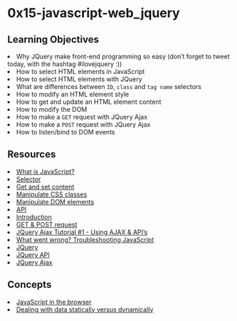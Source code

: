 # 0x15-javascript-web_jquery

## Learning Objectives
<li>Why JQuery make front-end programming so easy (don’t forget to tweet today, with the hashtag #ilovejquery :))</li>
<li>How to select HTML elements in JavaScript</li>
<li>How to select HTML elements with JQuery</li>
<li>What are differences between <code>ID</code>, <code>class</code> and <code>tag name</code> selectors</li>
<li>How to modify an HTML element style</li>
<li>How to get and update an HTML element content</li>
<li>How to modify the DOM</li>
<li>How to make a <code>GET</code> request with JQuery Ajax</li>
<li>How to make a <code>POST</code> request with JQuery Ajax</li>
<li>How to listen/bind to DOM events</li>

## Resources
<li><a href="/rltoken/NJ5XM_fzjlBKERHTkdF-uA" target="_blank" title="What is JavaScript?">What is JavaScript?</a> </li>
<li><a href="/rltoken/wsnVUxEcAzzlCx6ES1qc7g" target="_blank" title="Selector">Selector</a> </li>
<li><a href="/rltoken/rwtc96sn2_LHToBAd0MIhQ" target="_blank" title="Get and set content">Get and set content</a> </li>
<li><a href="/rltoken/IcM5kKVzssU0ibdUo-2gKQ" target="_blank" title="Manipulate CSS classes">Manipulate CSS classes</a> </li>
<li><a href="/rltoken/ve8UKsZLVw2t27PtWscZfQ" target="_blank" title="Manipulate DOM elements">Manipulate DOM elements</a> </li>
<li><a href="/rltoken/vKc7XmiHG7HIh3N0Kl_VQw" target="_blank" title="API">API</a> </li>
<li><a href="/rltoken/QiUwuS_9TXE49D5IVL-ocg" target="_blank" title="Introduction">Introduction</a> </li>
<li><a href="/rltoken/Mbe7uoy0iMAfTVs2Tn4Pzg" target="_blank" title="GET &amp; POST request">GET &amp; POST request</a> </li>
<li><a href="/rltoken/gMwyXisSLu-kZicmGA0-LQ" target="_blank" title="JQuery Ajax Tutorial #1 - Using AJAX &amp; API's">JQuery Ajax Tutorial #1 - Using AJAX &amp; API’s</a> </li>
<li><a href="/rltoken/4eYyJr72PO-cohImk93M3w" target="_blank" title="What went wrong? Troubleshooting JavaScript">What went wrong? Troubleshooting JavaScript</a> </li>
<li><a href="/rltoken/HnjBq6jf84S9S-C15Qi0vw" target="_blank" title="JQuery">JQuery</a> </li>
<li><a href="/rltoken/jvibhq-8VEdQHNUWKTCI7w" target="_blank" title="JQuery API">JQuery API</a> </li>
<li><a href="/rltoken/rBZyrXxuRuISDfPBzO9Y7Q" target="_blank" title="JQuery Ajax">JQuery Ajax</a> </li>

## Concepts
<li>
<a href="https://intranet.alxswe.com/concepts/3">JavaScript in the browser</a>
</li>
<li>
<a href="https://intranet.alxswe.com/concepts/35">Dealing with data statically versus dynamically</a>
</li>
